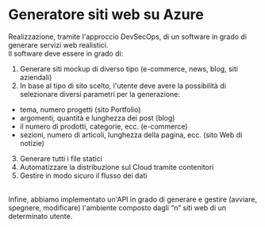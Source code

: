 # Generatore siti web su Azure
Realizzazione, tramite l'approccio DevSecOps, di un software in grado di generare servizi web realistici.<br>
Il software deve essere in grado di:
1. Generare siti mockup di diverso tipo (e-commerce, news, blog, siti aziendali)
2. In base al tipo di sito scelto, l'utente deve avere la possibilità di selezionare diversi parametri per la generazione:
  * tema, numero progetti (sito Portfolio)
  * argomenti, quantità e lunghezza dei post (blog)
  * il numero di prodotti, categorie, ecc. (e-commerce)
  * sezioni, numero di articoli, lunghezza della pagina, ecc. (sito Web di notizie)
3. Generare tutti i file statici
4. Automatizzare la distribuzione sul Cloud tramite contenitori
5. Gestire in modo sicuro il flusso dei dati
<br>
Infine, abbiamo implementato un'API in grado di generare e gestire (avviare, spegnere, modificare) l'ambiente composto dagli “n” siti web di un determinato utente.
